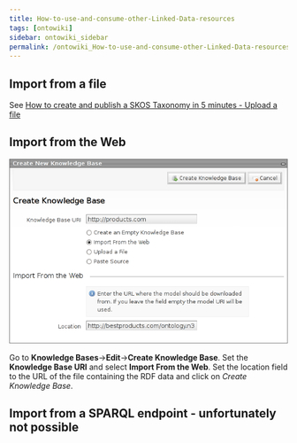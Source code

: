 ```yaml
---
title: How-to-use-and-consume-other-Linked-Data-resources
tags: [ontowiki]
sidebar: ontowiki_sidebar
permalink: /ontowiki_How-to-use-and-consume-other-Linked-Data-resources/
---
```

## Import from a file
See [How to create and publish a SKOS Taxonomy in 5 minutes - Upload a file](How-to-create-and-publish-a-SKOS-Taxonomy-in-5-minutes#upload-file)

## Import from the Web
![Screenshot Import from the Web](images/ontowiki-screenshot-import-from-the-web.png)

Go to **Knowledge Bases**->**Edit**->**Create Knowledge Base**.
Set the **Knowledge Base URI** and select **Import From the Web**.
Set the location field to the URL of the file containing the RDF data and click on *Create Knowledge Base*.

## Import from a SPARQL endpoint - unfortunately not possible